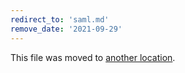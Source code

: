 ```yaml
---
redirect_to: 'saml.md'
remove_date: '2021-09-29'
---
```


This file was moved to [another location](saml.md).

<!-- This redirect file can be deleted after <2021-09-29>. -->
<!-- Before deletion, see: https://docs.gitlab.com/ee/development/documentation/#move-or-rename-a-page -->
